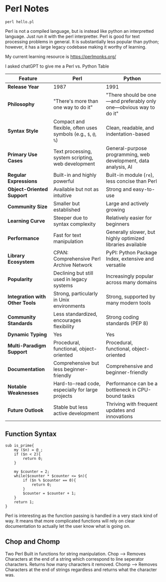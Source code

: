 # Perl Notes
```
perl hello.pl

```

Perl is not a compiled language, but is instead like python an interpretted language. Just run it with the perl interpretter. 
Perl is good for text processing problems in general.
It is substantially less popular than python; however, it has a large legacy codebase making it worthy of learning. 

My current learning resource is https://perlmonks.org/

I asked chatGPT to give me a Perl vs. Python Table 

| Feature                    | Perl                                 | Python                              |
|----------------------------|--------------------------------------|-------------------------------------|
| **Release Year**           | 1987                                | 1991                               |
| **Philosophy**             | "There's more than one way to do it"| "There should be one—and preferably only one—obvious way to do it" |
| **Syntax Style**           | Compact and flexible, often uses symbols (e.g., `$`, `@`, `%`) | Clean, readable, and indentation-based |
| **Primary Use Cases**      | Text processing, system scripting, web development | General-purpose programming, web development, data analysis, AI |
| **Regular Expressions**    | Built-in and highly powerful        | Built-in module (`re`), less concise than Perl |
| **Object-Oriented Support**| Available but not as intuitive      | Strong and easy-to-use             |
| **Community Size**         | Smaller but established             | Large and actively growing         |
| **Learning Curve**         | Steeper due to syntax complexity    | Relatively easier for beginners    |
| **Performance**            | Fast for text manipulation          | Generally slower, but highly optimized libraries available |
| **Library Ecosystem**      | CPAN: Comprehensive Perl Archive Network | PyPI: Python Package Index, extensive and versatile |
| **Popularity**             | Declining but still used in legacy systems | Increasingly popular across many domains |
| **Integration with Other Tools** | Strong, particularly in Unix environments | Strong, supported by many modern tools |
| **Community Standards**    | Less standardized, encourages flexibility | Strong coding standards (PEP 8)    |
| **Dynamic Typing**         | Yes                                 | Yes                                |
| **Multi-Paradigm Support** | Procedural, functional, object-oriented | Procedural, functional, object-oriented |
| **Documentation**          | Comprehensive but less beginner-friendly | Comprehensive and beginner-friendly |
| **Notable Weaknesses**     | Hard-to-read code, especially for large projects | Performance can be a bottleneck in CPU-bound tasks |
| **Future Outlook**         | Stable but less active development  | Thriving with frequent updates and innovations |


## Function Syntax

```
sub is_prime{
    my ($n) = @_;
    if ($n < 2){
        return 0;
    }

    my $counter = 2;
    while($counter * $counter <= $n){
        if ($n % $counter == 0){
            return 0;
        }
        $counter = $counter + 1;
    }
    return 1;
}
```
Perl is interesting as the function passing is handled in a very stack kind of way. 
It means that more complicated functions will rely on clear documentation to actually let the user know what is going on.

## Chop and Chomp

Two Perl Built in functions for string manipulation. 
Chop --> Removes Characters at the end of a string which correspond to line seperator characters. Returns how many characters it removed.
Chomp --> Removes Characters at the end of strings regardless and returns what the character was.